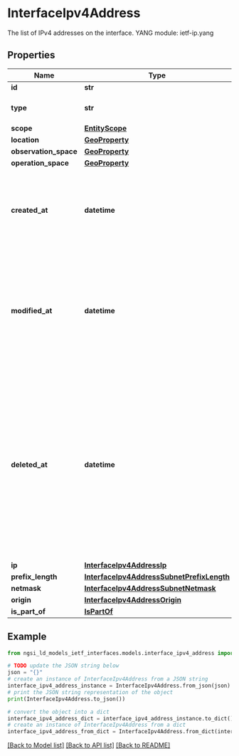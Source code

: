 # InterfaceIpv4Address

The list of IPv4 addresses on the interface.  YANG module: ietf-ip.yang 

## Properties

Name | Type | Description | Notes
------------ | ------------- | ------------- | -------------
**id** | **str** | Entity id.  | [optional] 
**type** | **str** | NGSI-LD Entity identifier. It has to be InterfaceIpv4Address. | [default to 'InterfaceIpv4Address']
**scope** | [**EntityScope**](EntityScope.md) |  | [optional] 
**location** | [**GeoProperty**](GeoProperty.md) |  | [optional] 
**observation_space** | [**GeoProperty**](GeoProperty.md) |  | [optional] 
**operation_space** | [**GeoProperty**](GeoProperty.md) |  | [optional] 
**created_at** | **datetime** | It is defined as the temporal Property at which the Entity, Property or Relationship was entered into an NGSI-LD system.  Entity creation timestamp. See clause 4.8.  | [optional] 
**modified_at** | **datetime** | It is defined as the temporal Property at which the Entity, Property or Relationship was last modified in an NGSI-LD system, e.g. in order to correct a previously entered incorrect value.  Entity last modification timestamp. See clause 4.8.  | [optional] 
**deleted_at** | **datetime** | It is defined as the temporal Property at which the Entity, Property or Relationship was deleted from an NGSI-LD system.  Entity deletion timestamp. See clause 4.8. It is only used in notifications reporting deletions and in the Temporal Representation of Entities (clause 4.5.6), Properties (clause 4.5.7), Relationships (clause 4.5.8) and LanguageProperties (clause 5.2.32).  | [optional] 
**ip** | [**InterfaceIpv4AddressIp**](InterfaceIpv4AddressIp.md) |  | [optional] 
**prefix_length** | [**InterfaceIpv4AddressSubnetPrefixLength**](InterfaceIpv4AddressSubnetPrefixLength.md) |  | [optional] 
**netmask** | [**InterfaceIpv4AddressSubnetNetmask**](InterfaceIpv4AddressSubnetNetmask.md) |  | [optional] 
**origin** | [**InterfaceIpv4AddressOrigin**](InterfaceIpv4AddressOrigin.md) |  | [optional] 
**is_part_of** | [**IsPartOf**](IsPartOf.md) |  | 

## Example

```python
from ngsi_ld_models_ietf_interfaces.models.interface_ipv4_address import InterfaceIpv4Address

# TODO update the JSON string below
json = "{}"
# create an instance of InterfaceIpv4Address from a JSON string
interface_ipv4_address_instance = InterfaceIpv4Address.from_json(json)
# print the JSON string representation of the object
print(InterfaceIpv4Address.to_json())

# convert the object into a dict
interface_ipv4_address_dict = interface_ipv4_address_instance.to_dict()
# create an instance of InterfaceIpv4Address from a dict
interface_ipv4_address_from_dict = InterfaceIpv4Address.from_dict(interface_ipv4_address_dict)
```
[[Back to Model list]](../README.md#documentation-for-models) [[Back to API list]](../README.md#documentation-for-api-endpoints) [[Back to README]](../README.md)


